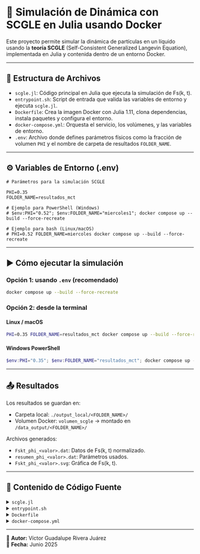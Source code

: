 # 🧪 Simulación de Dinámica con SCGLE en Julia usando Docker

Este proyecto permite simular la dinámica de partículas en un líquido usando la **teoría SCGLE** (Self-Consistent Generalized Langevin Equation), implementada en Julia y contenida dentro de un entorno Docker.

---

## 📁 Estructura de Archivos

- `scgle.jl`: Código principal en Julia que ejecuta la simulación de Fs(k, t).
- `entrypoint.sh`: Script de entrada que valida las variables de entorno y ejecuta `scgle.jl`.
- `Dockerfile`: Crea la imagen Docker con Julia 1.11, clona dependencias, instala paquetes y configura el entorno.
- `docker-compose.yml`: Orquesta el servicio, los volúmenes, y las variables de entorno.
- `.env`: Archivo donde defines parámetros físicos como la fracción de volumen `PHI` y el nombre de carpeta de resultados `FOLDER_NAME`.

---

## ⚙️ Variables de Entorno (.env)

```env
# Parámetros para la simulación SCGLE

PHI=0.35
FOLDER_NAME=resultados_mct

# Ejemplo para PowerShell (Windows)
# $env:PHI="0.52"; $env:FOLDER_NAME="miercoles1"; docker compose up --build --force-recreate

# Ejemplo para bash (Linux/macOS)
# PHI=0.52 FOLDER_NAME=miercoles docker compose up --build --force-recreate
```

---

## ▶️ Cómo ejecutar la simulación

### Opción 1: usando `.env` (recomendado)

```bash
docker compose up --build --force-recreate
```

### Opción 2: desde la terminal

#### Linux / macOS
```bash
PHI=0.35 FOLDER_NAME=resultados_mct docker compose up --build --force-recreate
```

#### Windows PowerShell
```powershell
$env:PHI="0.35"; $env:FOLDER_NAME="resultados_mct"; docker compose up --build --force-recreate
```

---

## 📤 Resultados

Los resultados se guardan en:

- Carpeta local: `./output_local/<FOLDER_NAME>/`
- Volumen Docker: `volumen_scgle` → montado en `/data_output/<FOLDER_NAME>/`

Archivos generados:
- `Fskt_phi_<valor>.dat`: Datos de Fs(k, t) normalizado.
- `resumen_phi_<valor>.dat`: Parámetros usados.
- `Fskt_phi_<valor>.svg`: Gráfica de Fs(k, t).

---

## 🧰 Contenido de Código Fuente

<details><summary><code>scgle.jl</code></summary>

```julia
# Aquí va tu código SCGLE en Julia...
```
</details>

<details><summary><code>entrypoint.sh</code></summary>

```bash
#!/bin/bash
# Script de entrada
```
</details>

<details><summary><code>Dockerfile</code></summary>

```dockerfile
# Dockerfile base
```
</details>

<details><summary><code>docker-compose.yml</code></summary>

```yaml
services:
  scgle:
    build:
      context: .
      dockerfile: Dockerfile
    container_name: dinamica_mct
    volumes:
      - ./:/workspace
      - ./output_local:/workspace/output
      - volumen_scgle:/data_output
    working_dir: /workspace
    environment:
      - PHI=${PHI}
      - FOLDER_NAME=${FOLDER_NAME}
    entrypoint: ["bash", "./entrypoint.sh"]

volumes:
  volumen_scgle:

# docker compose down --volumes
# docker system prune -a --volumes -f
```
</details>

---

📝 **Autor:** Víctor Guadalupe Rivera Juárez  
📅 **Fecha:** Junio 2025
